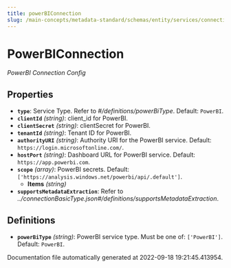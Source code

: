 ```yaml
---
title: powerBIConnection
slug: /main-concepts/metadata-standard/schemas/entity/services/connections/dashboard/powerbiconnection
---
```


# PowerBIConnection

*PowerBI Connection Config*

## Properties

- **`type`**: Service Type. Refer to *#/definitions/powerBiType*. Default: `PowerBI`.
- **`clientId`** *(string)*: client_id for PowerBI.
- **`clientSecret`** *(string)*: clientSecret for PowerBI.
- **`tenantId`** *(string)*: Tenant ID for PowerBI.
- **`authorityURI`** *(string)*: Authority URI for the PowerBI service. Default: `https://login.microsoftonline.com/`.
- **`hostPort`** *(string)*: Dashboard URL for PowerBI service. Default: `https://app.powerbi.com`.
- **`scope`** *(array)*: PowerBI secrets. Default: `['https://analysis.windows.net/powerbi/api/.default']`.
  - **Items** *(string)*
- **`supportsMetadataExtraction`**: Refer to *../connectionBasicType.json#/definitions/supportsMetadataExtraction*.
## Definitions

- **`powerBiType`** *(string)*: PowerBI service type. Must be one of: `['PowerBI']`. Default: `PowerBI`.


Documentation file automatically generated at 2022-09-18 19:21:45.413954.
